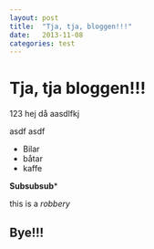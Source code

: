 ```yaml
---
layout: post
title:  "Tja, tja, bloggen!!!"
date:   2013-11-08
categories: test
---
```


Tja, tja bloggen!!!
===================

123 hej då aasdlfkj

asdf
asdf

 - Bilar
 - båtar
 - kaffe

**Subsubsub***

this is a _robbery_


Bye!!!
------
